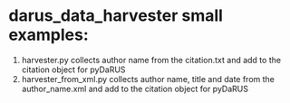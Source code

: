 # darus_data_harvester small examples:
1. harvester.py collects author name from the citation.txt and add to the citation object for pyDaRUS
2. harvester_from_xml.py collects author name, title and date from the author_name.xml and add to the citation object for pyDaRUS
